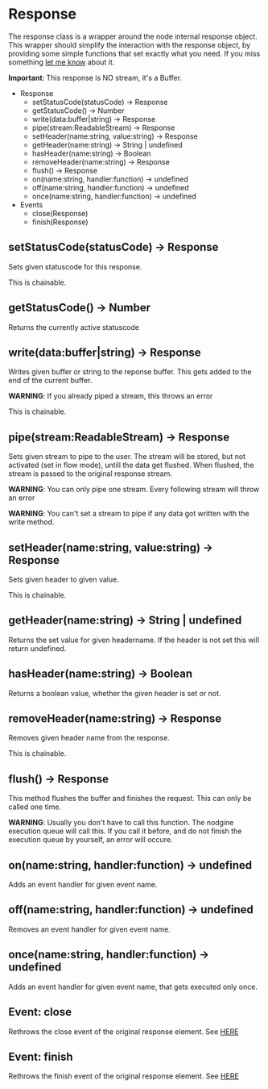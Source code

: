 # Response #

The response class is a wrapper around the node internal response object. This wrapper should
simplify the interaction with the response object, by providing some simple functions that
set exactly what you need. If you miss something [let me know](https://github.com/sateffen/nodgine/issues)
about it.

**Important**: This response is NO stream, it's a Buffer.

* Response
    * setStatusCode(statusCode) -> Response
    * getStatusCode() -> Number
    * write(data:buffer|string) -> Response
    * pipe(stream:ReadableStream) -> Response
    * setHeader(name:string, value:string) -> Response
    * getHeader(name:string) -> String | undefined
    * hasHeader(name:string) -> Boolean
    * removeHeader(name:string) -> Response
    * flush() -> Response
    * on(name:string, handler:function) -> undefined
    * off(name:string, handler:function) -> undefined
    * once(name:string, handler:function) -> undefined
* Events
    * close(Response)
    * finish(Response)

## setStatusCode(statusCode) -> Response ##

Sets given statuscode for this response.

This is chainable.

## getStatusCode() -> Number ##

Returns the currently active statuscode

## write(data:buffer|string) -> Response ##

Writes given buffer or string to the reponse buffer. This gets added to the end of the
current buffer.

**WARNING**: If you already piped a stream, this throws an error

This is chainable.

## pipe(stream:ReadableStream) -> Response ##

Sets given stream to pipe to the user. The stream will be stored, but not activated (set in flow mode),
untill the data get flushed. When flushed, the stream is passed to the original response stream.

**WARNING**: You can only pipe one stream. Every following stream will throw an error

**WARNING**: You can't set a stream to pipe if any data got written with the write method.

## setHeader(name:string, value:string) -> Response ##

Sets given header to given value.

This is chainable.

## getHeader(name:string) -> String | undefined ##

Returns the set value for given headername. If the header is not set this will return
undefined.

## hasHeader(name:string) -> Boolean ##

Returns a boolean value, whether the given header is set or not.

## removeHeader(name:string) -> Response ##

Removes given header name from the response.

This is chainable.

## flush() -> Response ##

This method flushes the buffer and finishes the request. This can only be called one time.

**WARNING**: Usually you don't have to call this function. The nodgine execution queue will
call this. If you call it before, and do not finish the execution queue by yourself, an error
will occure.

## on(name:string, handler:function) -> undefined ##

Adds an event handler for given event name.

## off(name:string, handler:function) -> undefined ##

Removes an event handler for given event name.

## once(name:string, handler:function) -> undefined ##

Adds an event handler for given event name, that gets executed only once.

## Event: close ##

Rethrows the close event of the original response element. See
[HERE](https://nodejs.org/dist/latest-v6.x/docs/api/http.html#http_event_close_1)

## Event: finish ##

Rethrows the finish event of the original response element. See
[HERE](https://nodejs.org/dist/latest-v6.x/docs/api/http.html#http_event_finish)